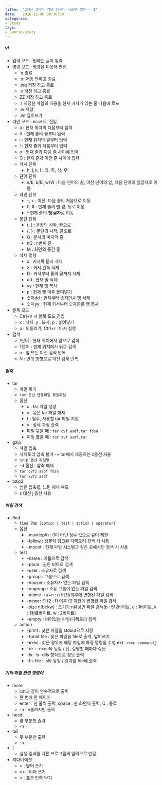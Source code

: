 ```yaml
---
title:  "2학년 2학기 기말 컴퓨터 시스템 일반 - 3"
date:   2018-12-06 00:36:00
categories:
- Study
tags:
- Sunrin-Study
---
```


##### vi
* 입력 모드 : 원하는 글자 입력
* 명령 모드 : 명령을 이용해 편집
  * :q 종료
  * :q! 저장 안하고 종료
  * :wq 저장 하고 종료
  * :x 저장 하고 종료
  * ZZ 저장 하고 종료
  * :r 지정한 파일의 내용을 현재 커서가 있는 줄 다음에 로드
  * :w 저장
  * :w! 덮어쓰기
* 라인 모드 : esc키로 진입
  * a : 현재 위치의 다음부터 입력
  * A : 현재 줄의 끝부터 입력
  * i : 현재 위치의 앞부터 입력
  * I : 현재 줄의 처음부터 입력
  * o : 현재 줄과 다음 줄 사이에 입력
  * O : 현재 줄과 이전 줄 사이에 입력
  * 커서 단위
    * h, j, k, l : 좌, 하, 상, 우
  * 단어 단위
    * e/E, b/B, w/W : 다음 단어의 끝, 이전 단어의 앞, 다음 단어의 앞글자로 이동
  * 라인 단위
    * -, + : 이전, 다음 줄의 처음으로 이동
    * 0, $ : 현재 줄의 맨 앞, 뒤로 이동
    * ^ 현재 줄의 <b>첫 글자</b>로 이동
  * 문단 단위
    * (, ) : 문장의 시작, 끝으로
    * {, } : 문단의 시작, 끝으로
    * G : 문서의 마지막 줄
    * nG : n번째 줄
    * M : 화면의 중간 줄
  * 삭제 명령
    * x : 커서쪽 문자 삭제
    * X : 커서 왼쪽 삭제
    * D : 커서부터 줄의 끝까지 삭제
    * dd : 현재 줄 삭제
    * yy : 현재 행 복사
    * p : 현재 행 이후 붙여넣기
    * 숫자dd : 현재부터 숫자만큼 행 삭제
    * 숫자yy : 현재 커서부터 숫자만큼 행 복사
* 블록 모드
  * Ctrl+V 시 블록 모드 진입
  * x : 삭제, y : 복사, p : 붙여넣기
  * u : 되돌리기, Ctrl+r : 다시 실행
* 검색
  * /단어 : 현재 위치에서 앞으로 검색
  * ?단어 : 현재 위치에서 뒤로 검색
  * n : 앞 또는 이전 검색 반복
  * N : 반대 방향으로 이전 검색 반복

##### 압축
* tar
  * 파일 묶기
  * `tar 옵션 만들파일 묶을파일`
  * 옵션
    * c : tar 파일 생성
    * x : 묶은 tar 파일 해제
    * f : 필수, 사용할 tar 파일 지정
    * v : 상세 과정 출력
    * 파일 묶을 때 : `tar cvf asdf.tar fdsa`
    * 파일 풀을 때 : `tar xvf asdf.tar`
* gzip
  * 파일 압축
  * 디렉토리 압축 불가 -&gt; tar에서 제공하는 z옵션 사용
  * `gzip 옵션 파일명`
  * -d 옵션 : 압축 해제
  * `tar cvfz asdf fdsa`
  * `tar xvfz asdf`
* bzip2
  * 높은 압축률, 느린 해제 속도
  * z 대신 j 옵션 사용

##### 파일 검색
* find
  * `find 경로 [option | test | action | operator]`
  * 옵션
    * -maxdepth : 0이 아닌 정수 값으로 깊이 제한
    * -follow : 심볼릭 링크된 디렉토리 검색 시 사용
    * -mount : 현재 파일 시스템과 같은 곳에서만 검색 시 사용
  * test
    * -name : 이름으로 검색
    * -perm : 권한 비트로 검색
    * -user : 소유자로 검색
    * -group : 그룹으로 검색
    * -nouser : 소유자가 없는 파일 검색
    * -nogroup : 소유 그룹이 없는 파일 검색
    * -mtime -n/+n : n 이전/이후에 변형된 파일 검색
    * -newer f1 f2 : f1 이후 f2 이전에 변형된 파일 검색
    * -size n[bckw] : 크기가 n유닛인 파일 검색(b : 512바이트, c : 1바이트, k : 1킬로바이트, w : 2바이트)
    * -empty : 비어있는 파일/디렉토리 검색
  * action
    * -print : 찾은 파일을 stdout으로 지정
    * -fprint file : 찾은 파일을 file로 출력, 덮어쓰기
    * -exec : 찾은 경우에 해당 파일에 특정 명령을 수행 ex) `-exec command{}`
    * -ok : -exec와 동일 / 단, 실행할 때마다 질문
    * -ls : ls -dils 형식으로 정보 출력
    * -fls file : ls와 동일 / 결과를 file에 출력

##### 기타 파일 관련 명령어
* more
  * cat과 같이 연속적으로 출력
  * 한 번에 한 페이지
  * enter : 한 줄씩 출력, space : 한 화면씩 출력, Q : 종료
  * -n : n줄까지만 출력
* head
  * 앞 부분만 출력
  * -n
* tail
  * 뒷 부분만 출력
  * -n
* |
  * 실행 결과를 다른 프로그램의 입력으로 연결
* 리다이렉션
  * &gt; : 덮어 쓰기
  * &gt;&gt; : 이어 쓰기
  * < : 표준 입력 받기
